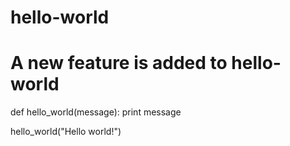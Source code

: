 # hello-world
# A new feature is added to hello-world
def hello_world(message):
  print message
  
hello_world("Hello world!")
